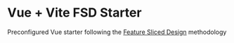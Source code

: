 # Vue + Vite FSD Starter

Preconfigured Vue starter following the [Feature Sliced Design](https://feature-sliced.design/) methodology
